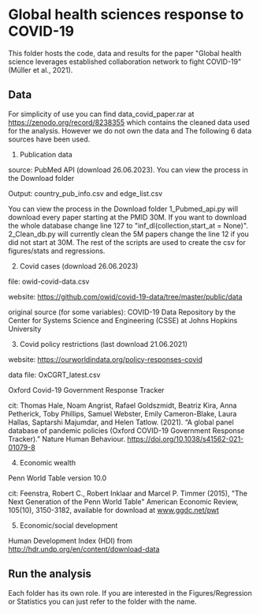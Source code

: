 # Global health sciences response to COVID-19

This folder hosts the code, data and results for the paper "Global health science leverages established collaboration network to fight COVID-19" (Müller et al., 2021).

## Data

For simplicity of use you can find data_covid_paper.rar at https://zenodo.org/record/8238355 which contains the cleaned data used for the analysis. However we do not own the data and The following 6 data sources have been used.

1. Publication data

source: PubMed API  (download 26.06.2023). You can view the process in the Download folder

Output: country_pub_info.csv and edge_list.csv

You can view the process in the Download folder
1_Pubmed_api.py will download every paper starting at the PMID 30M. If you want to download the whole database change line 127 to "inf_dl(collection,start_at = None)". 
2_Clean_db.py will currently clean the 5M papers change the line 12 if you did not start at 30M.
The rest of the scripts are used to create the csv for figures/stats and regressions.


2. Covid cases (download 26.06.2023)

file: owid-covid-data.csv

website: https://github.com/owid/covid-19-data/tree/master/public/data

original source (for some variables): COVID-19 Data Repository by the Center for Systems Science and Engineering (CSSE) at Johns Hopkins University


3. Covid policy restrictions (last download 21.06.2021)

website: https://ourworldindata.org/policy-responses-covid

data file: OxCGRT_latest.csv

Oxford Covid-19 Government Response Tracker 


cit: Thomas Hale, Noam Angrist, Rafael Goldszmidt, Beatriz Kira, Anna Petherick, Toby Phillips, Samuel Webster, Emily Cameron-Blake, Laura Hallas, Saptarshi Majumdar, and Helen Tatlow. (2021). “A global panel database of pandemic policies (Oxford COVID-19 Government Response Tracker).” Nature Human Behaviour. https://doi.org/10.1038/s41562-021-01079-8



4. Economic wealth

Penn World Table version 10.0

cit: Feenstra, Robert C., Robert Inklaar and Marcel P. Timmer (2015), "The Next Generation of the Penn World Table" American Economic Review, 105(10), 3150-3182, available for download at www.ggdc.net/pwt


5. Economic/social development 

Human Development Index (HDI) from http://hdr.undp.org/en/content/download-data


## Run the analysis

Each folder has its own role. If you are interested in the Figures/Regression or Statistics you can just refer to the folder with the name.